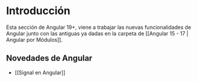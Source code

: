
# Introducción

Esta sección de Angular 19+, viene a trabajar las nuevas funcionalidades de Angular junto con las antiguas ya dadas en la carpeta de [[Angular 15 - 17 | Angular por Módulos]].

## Novedades de Angular

- [[Signal en Angular]]

